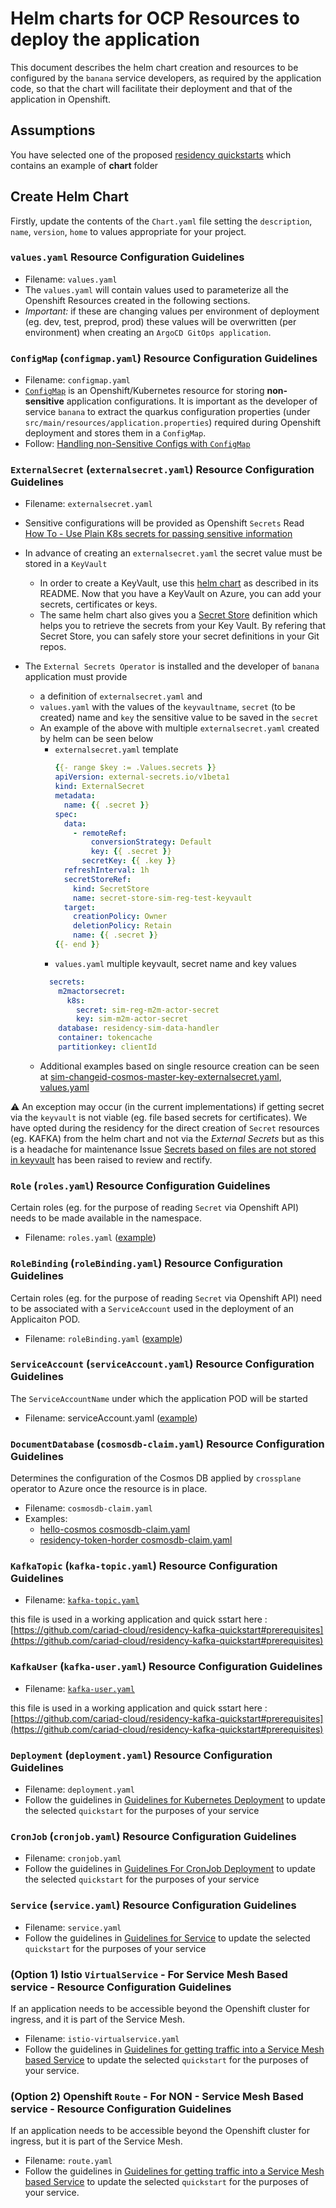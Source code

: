 # Helm charts for OCP Resources to deploy the application

This document describes the helm chart creation and resources to be configured by the `banana` service developers, as required by the application code, so that the chart will facilitate their deployment and that of the application in Openshift.

## Assumptions

You have selected one of the proposed [residency quickstarts](residency-quickstarts.md) which contains an example of **chart** folder

## Create Helm Chart

Firstly, update the contents of the `Chart.yaml` file setting the `description`, `name`, `version`, `home` to values appropriate for your project.

### `values.yaml` Resource Configuration Guidelines

* Filename: `values.yaml`
* The `values.yaml` will contain values used to parameterize all the Openshift Resources created in the following sections. 
* *Important:* if these are changing values per environment of deployment (eg. dev, test, preprod, prod) these values will be overwritten (per environment) when creating an `ArgoCD GitOps application`.

### `ConfigMap` (`configmap.yaml`) Resource Configuration Guidelines

* Filename: `configmap.yaml`
* [`ConfigMap`](https://docs.openshift.com/online/pro/dev_guide/configmaps.html) is an Openshift/Kubernetes resource for storing **non-sensitive** application configurations. It is important as the developer of service `banana` to extract the quarkus configuration properties (under `src/main/resources/application.properties`) required during Openshift deployment and stores them in a `ConfigMap`.
* Follow: [Handling non-Sensitive Configs with `ConfigMap`](configs-handling.md)

### `ExternalSecret` (`externalsecret.yaml`) Resource Configuration Guidelines

* Filename: `externalsecret.yaml`
* Sensitive configurations will be provided as Openshift `Secrets` Read [How To - Use Plain K8s secrets for passing sensitive information](secrets-solution.md)
* In advance of creating an `externalsecret.yaml` the secret value must be stored in a `KeyVault`
  * In order to create a KeyVault, use this [helm chart](https://github.com/cariad-cloud/residency-helm-charts/tree/main/externalsecrets) as described in its README.
  Now that you have a KeyVault on Azure, you can add your secrets, certificates or keys.
  * The same helm chart also gives you a [Secret Store](https://external-secrets.io/v0.5.7/provider-azure-key-vault/) definition which helps you to retrieve the secrets from your Key Vault. 
  By refering that Secret Store, you can safely store your secret definitions in your Git repos.

* The `External Secrets Operator` is installed and the developer of `banana` application must provide 
  * a definition of `externalsecret.yaml` and
  * `values.yaml` with the values of the `keyvaultname`, `secret` (to be created) name and `key` the sensitive value to be saved in the `secret`
  * An example of the above with multiple `externalsecret.yaml` created by helm can be seen  below
    * `externalsecret.yaml` template
      ```YAML
      {{- range $key := .Values.secrets }}
      apiVersion: external-secrets.io/v1beta1
      kind: ExternalSecret
      metadata:
        name: {{ .secret }}
      spec:
        data:
          - remoteRef:
              conversionStrategy: Default
              key: {{ .secret }}
            secretKey: {{ .key }}
        refreshInterval: 1h
        secretStoreRef:
          kind: SecretStore
          name: secret-store-sim-reg-test-keyvault
        target:
          creationPolicy: Owner
          deletionPolicy: Retain
          name: {{ .secret }}
      {{- end }}
      ```
    * `values.yaml` multiple keyvault, secret name and key values
    ```YAML
      secrets:
        m2mactorsecret:
          k8s:
            secret: sim-reg-m2m-actor-secret
            key: sim-m2m-actor-secret        
        database: residency-sim-data-handler
        container: tokencache
        partitionkey: clientId
    ```
  * Additional examples based on single resource creation can be seen at [sim-changeid-cosmos-master-key-externalsecret.yaml](https://github.com/cariad-cloud/residency-sim-management-infrastructure/blob/main/chart/templates/sim-changeid-cosmos-master-key-externalsecret.yaml), [values.yaml](https://github.com/cariad-cloud/residency-sim-management-infrastructure/blob/2b0b6c991dea6f798a752c1e876adbee553320df/chart/values.yaml#L10)


:warning: An exception may occur (in the current implementations) if getting secret via the `keyvault` is not viable (eg. file based secrets for certificates). We have opted during the residency for the direct creation of `Secret` resources (eg. KAFKA) from the helm chart and not via the *External Secrets* but as this is a headache for maintenance Issue [Secrets based on files are not stored in keyvault](https://github.com/cariad-cloud/residency-docs/issues/26) has been raised to review and rectify.  

### `Role` (`roles.yaml`) Resource Configuration Guidelines

Certain roles (eg. for the purpose of reading `Secret` via Openshift API) needs to be made available in the namespace.

* Filename: `roles.yaml` ([example](https://github.com/cariad-cloud/residency-sim-data-handler/blob/main/chart/templates/roles.yaml))

### `RoleBinding` (`roleBinding.yaml`) Resource Configuration Guidelines

Certain roles (eg. for the purpose of reading `Secret` via Openshift API) need to be associated with a `ServiceAccount` used in the deployment of an Applicaiton POD.

* Filename: `roleBinding.yaml` ([example](https://github.com/cariad-cloud/residency-sim-data-handler/blob/main/chart/templates/roleBinding.yaml))

### `ServiceAccount` (`serviceAccount.yaml`) Resource Configuration Guidelines

The `ServiceAccountName` under which the application POD will be started

* Filename: serviceAccount.yaml ([example](https://github.com/cariad-cloud/residency-sim-data-handler/blob/main/chart/templates/serviceAccount.yaml))

### `DocumentDatabase` (`cosmosdb-claim.yaml`) Resource Configuration Guidelines

Determines the configuration of the Cosmos DB applied by `crossplane` operator to Azure once the resource is in place. 

* Filename: `cosmosdb-claim.yaml`
* Examples:
  * [hello-cosmos cosmosdb-claim.yaml](https://github.com/cariad-cloud/residency-hello-cosmos/blob/main/chart/templates/cosmosdb-claim.yaml)
  * [residency-token-horder cosmosdb-claim.yaml](https://github.com/cariad-cloud/residency-token-hoarder/blob/main/chart/templates/cosmosdb-claim.yaml)

### `KafkaTopic` (`kafka-topic.yaml`) Resource Configuration Guidelines

* Filename: [`kafka-topic.yaml`](https://github.com/cariad-cloud/quickstart-residency-scheduled-quarkus/blob/main/chart/templates/kafka-topic.yaml)

this file is used in a working application and quick sstart here : [https://github.com/cariad-cloud/residency-kafka-quickstart#prerequisites](https://github.com/cariad-cloud/residency-kafka-quickstart#prerequisites)

### `KafkaUser` (`kafka-user.yaml`) Resource Configuration Guidelines

* Filename: [`kafka-user.yaml`](https://github.com/cariad-cloud/residency-kafka-quickstart/blob/main/chart/templates/quickstart-kafka-user.yaml)

this file is used in a working application and quick sstart here : [https://github.com/cariad-cloud/residency-kafka-quickstart#prerequisites](https://github.com/cariad-cloud/residency-kafka-quickstart#prerequisites)


### `Deployment` (`deployment.yaml`) Resource Configuration Guidelines

* Filename: `deployment.yaml`
* Follow the guidelines in [Guidelines for Kubernetes Deployment](https://github.com/cariad-cloud/residency-docs/blob/main/how-to-docs/container-guidelines.md#deployment) to update the selected `quickstart` for the purposes of your service

### `CronJob` (`cronjob.yaml`) Resource Configuration Guidelines

* Filename: `cronjob.yaml`
* Follow the guidelines in [Guidelines For CronJob Deployment](https://github.com/cariad-cloud/residency-docs/blob/main/how-to-docs/container-guidelines.md#kubernetes-cronjob) to update the selected `quickstart` for the purposes of your service

### `Service` (`service.yaml`) Resource Configuration Guidelines

* Filename: `service.yaml`
* Follow the guidelines in [Guidelines for Service](https://github.com/cariad-cloud/residency-docs/blob/main/how-to-docs/container-guidelines.md#service) to update the selected `quickstart` for the purposes of your service

### (Option 1) Istio `VirtualService` - For Service Mesh Based service - Resource Configuration Guidelines

If an application needs to be accessible beyond the Openshift cluster for ingress, and it is part of the Service Mesh.

* Filename: `istio-virtualservice.yaml`
* Follow the guidelines in [Guidelines for getting traffic into a Service Mesh based Service](servicemesh-routing-into.md) to update the selected `quickstart` for the purposes of your service.

### (Option 2) Openshift `Route` - For NON - Service Mesh Based service - Resource Configuration Guidelines

If an application needs to be accessible beyond the Openshift cluster for ingress, but it is part of the Service Mesh.

* Filename: `route.yaml`
* Follow the guidelines in [Guidelines for getting traffic into a Service Mesh based Service](https://docs.openshift.com/online/pro/dev_guide/routes.html) to update the selected `quickstart` for the purposes of your service.
